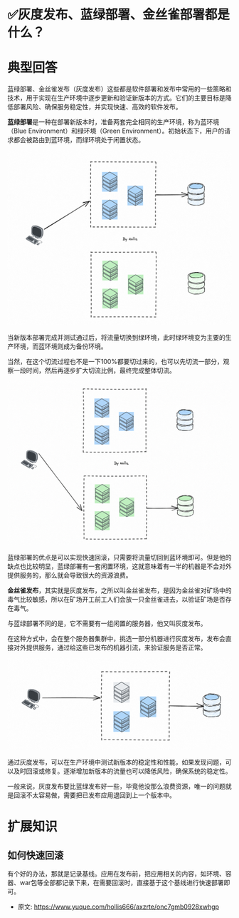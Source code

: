 # ✅灰度发布、蓝绿部署、金丝雀部署都是什么？
<!--page header-->

<a name="WSwqS"></a>
# 典型回答

蓝绿部署、金丝雀发布（灰度发布）这些都是软件部署和发布中常用的一些策略和技术，用于实现在生产环境中逐步更新和验证新版本的方式。它们的主要目标是降低部署风险、确保服务稳定性，并实现快速、高效的软件发布。

**蓝绿部署**是一种在部署新版本时，准备两套完全相同的生产环境，称为蓝环境（Blue Environment）和绿环境（Green Environment）。初始状态下，用户的请求都会被路由到蓝环境，而绿环境处于闲置状态。

![image.png](./img/ZFma_aQ1Gb_4_RSO/1691059418506-d26fb340-1489-4de2-b0ff-596dc40f94bf-947424.png)


当新版本部署完成并测试通过后，将流量切换到绿环境，此时绿环境变为主要的生产环境，而蓝环境则成为备份环境。

当然，在这个切流过程也不是一下100%都要切过来的，也可以先切流一部分，观察一段时间，然后再逐步扩大切流比例，最终完成整体切流。

![image.png](./img/ZFma_aQ1Gb_4_RSO/1691059450334-b0b83460-84c1-4330-a126-b7cc59b7f92d-764010.png)

蓝绿部署的优点是可以实现快速回滚，只需要将流量切回到蓝环境即可。但是他的缺点也比较明显，蓝绿部署有一套闲置环境，这就意味着有一半的机器是不会对外提供服务的，那么就会导致很大的资源浪费。

**金丝雀发布**，其实就是灰度发布，之所以叫金丝雀发布，是因为金丝雀对矿场中的毒气比较敏感，所以在矿场开工前工人们会放一只金丝雀进去，以验证矿场是否存在毒气。

与蓝绿部署不同的是，它不需要有一组闲置的服务器，他又叫灰度发布。

在这种方式中，会在整个服务器集群中，挑选一部分机器进行灰度发布，发布会直接对外提供服务，通过给这些已发布的机器引流，来验证服务是否正常。

![image.png](./img/ZFma_aQ1Gb_4_RSO/1691060148788-6293cffb-1af9-41b7-aa02-c48b2efbcece-755503.png)

通过灰度发布，可以在生产环境中测试新版本的稳定性和性能，如果发现问题，可以及时回滚或修复。逐渐增加新版本的流量也可以降低风险，确保系统的稳定性。

一般来说，灰度发布要比蓝绿发布好一些，毕竟他没那么浪费资源，唯一的问题就是回滚不太容易做，需要把已发布应用退回到上一个版本中。

<a name="bIWIn"></a>
# 扩展知识

<a name="KGxer"></a>
## 如何快速回滚

有个好的办法，那就是记录基线。应用在发布前，把应用相关的内容，如环境、容器、war包等全部都记录下来，在需要回滚时，直接基于这个基线进行快速部署即可。


<!--page footer-->
- 原文: <https://www.yuque.com/hollis666/axzrte/onc7gmb0928xwhgp>